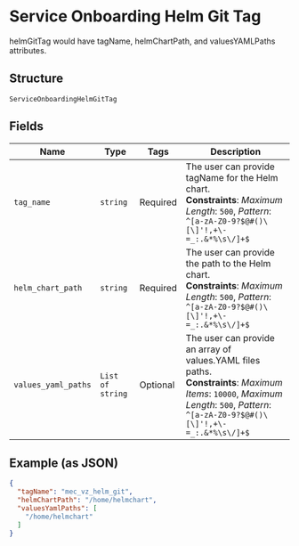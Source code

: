 
# Service Onboarding Helm Git Tag

helmGitTag would have tagName, helmChartPath, and valuesYAMLPaths attributes.

## Structure

`ServiceOnboardingHelmGitTag`

## Fields

| Name | Type | Tags | Description |
|  --- | --- | --- | --- |
| `tag_name` | `string` | Required | The user can provide tagName for the Helm chart.<br>**Constraints**: *Maximum Length*: `500`, *Pattern*: `^[a-zA-Z0-9?$@#()\[\]'!,+\-=_:.&*%\s\/]+$` |
| `helm_chart_path` | `string` | Required | The user can provide the path to the Helm chart.<br>**Constraints**: *Maximum Length*: `500`, *Pattern*: `^[a-zA-Z0-9?$@#()\[\]'!,+\-=_:.&*%\s\/]+$` |
| `values_yaml_paths` | `List of string` | Optional | The user can provide an array of values.YAML files paths.<br>**Constraints**: *Maximum Items*: `10000`, *Maximum Length*: `500`, *Pattern*: `^[a-zA-Z0-9?$@#()\[\]'!,+\-=_:.&*%\s\/]+$` |

## Example (as JSON)

```json
{
  "tagName": "mec_vz_helm_git",
  "helmChartPath": "/home/helmchart",
  "valuesYamlPaths": [
    "/home/helmchart"
  ]
}
```

